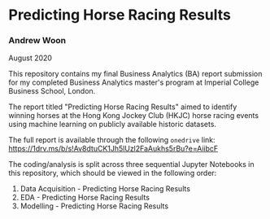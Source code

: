 # Predicting Horse Racing Results
### Andrew Woon
August 2020


This repository contains my final Business Analytics (BA) report submission for my completed Business Analytics master's program at Imperial College Business School, London. 

The report titled "Predicting Horse Racing Results" aimed to identify winning horses at the Hong Kong Jockey Club (HKJC) horse racing events using machine learning on publicly available historic datasets. 

The full report is available through the following `onedrive` link: https://1drv.ms/b/s!Av8dtuCK1Jh5lUzl2FaAukhs5rBu?e=AiibcF

The coding/analysis is split across three sequential Jupyter Notebooks in this repository, which should be viewed in the following order:

1. Data Acquisition - Predicting Horse Racing Results
2. EDA - Predicting Horse Racing Results
3. Modelling - Predicting Horse Racing Results
